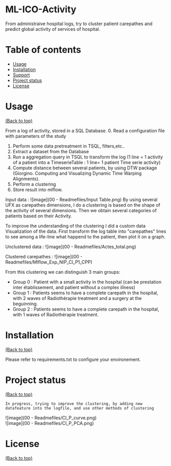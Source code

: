 # ML-ICO-Activity

  From administraive hospital logs, try to cluster patient carepathes and predict global activity of services of hospital.

# Table of contents

- [Usage](#usage)
- [Installation](#installation)
- [Support](#Support)
- [Project status](#Project-status)
- [License](#license)


# Usage

[(Back to top)](#table-of-contents)

From a log of activity, stored in a SQL Database.
0. Read a configuration file with parameters of the study
1. Perform some data pretreatment in TSQL, filters,etc..
2. Extract a dataset from the Database
3. Run a aggregation query in TSQL to transform the log (1 line = 1 activity of a patient into a TimeserieTable : 1 line= 1 patient Time serie activity)
4. Compute distance between several patients, by using DTW package (Giorgino. Computing and Visualizing Dynamic Time Warping Alignments).
5. Perform a clustering
6. Store result into mlflow.

Input data :
![image](00 - Readmefiles/Input Table.png)
By using several UFX as carepathes dimensions, I do a clustering is based on the shape of the activity of several dimensions.
Then we obtain several categories of patients based on their Activity.

To improve the understanding of the clustering I did a custom data Visualization of the data.
First transform the log table into "carepathes" lines to see among a life-line what happend to the patient, then plot it on a graph.

Unclustered data :
![image](00 - Readmefiles/Actes_total.png)

Clustered carepathes :
![image](00 - Readmefiles/Mlflow_Exp_NIP_Cl_P1_CPP)

From this clustering we can distinguish 3 main groups: 
- Group 0 : Patient with a small activity in the hospital (can be prestation inter établissement, and patient without a complex illness)
- Group 1 : Patients seems to have a complete carepath in the hospital, with 2 waves of Radiothérapie treatment and a surgery at the beguinning.
- Group 2 : Patients seems to have a complete carepath in the hospital, with 1 waves of Radiothérapie treatment.



# Installation

[(Back to top)](#table-of-contents)
  
  Please refer to requirements.txt to configure your environement.

# Project status

[(Back to top)](#table-of-contents)

    In progress, trying to improve the clustering, by adding new datafeature into the logfile, and use other methods of clustering
![image](00 - Readmefiles/Cl_P_curve.png)	
![image](00 - Readmefiles/Cl_P_PCA.png)	
	
# License

[(Back to top)](#table-of-contents)
	
